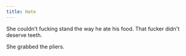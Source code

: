 ```yaml
---
title: Hate
---
```

She couldn't fucking stand the way he ate his food. That fucker didn't deserve teeth.

She grabbed the pliers.